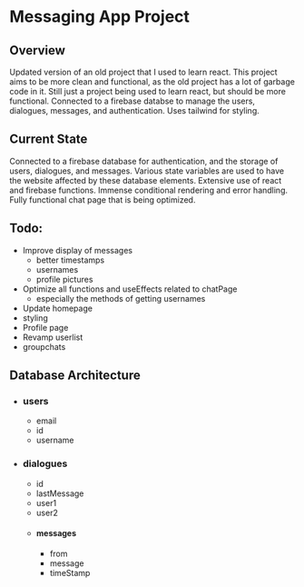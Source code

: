 # Messaging App Project

## Overview 
Updated version of an old project that I used to learn react. This project aims to be more clean and functional, as the old project has a lot of garbage code in it. Still just a project being used to learn react, but should be more functional. Connected to a firebase databse to manage the users, dialogues, messages, and authentication. Uses tailwind for styling. 

## Current State
Connected to a firebase database for authentication, and the storage of users, dialogues, and messages. Various state variables are used to have the website affected by these database elements. Extensive use of react and firebase functions. Immense conditional rendering and error handling. Fully functional chat page that is being optimized. 

## Todo:
  * Improve display of messages
    * better timestamps
    * usernames
    * profile pictures 
  * Optimize all functions and useEffects related to chatPage
    * especially the methods of getting usernames 
  * Update homepage
  * styling
  * Profile page
  * Revamp userlist
  * groupchats 

## Database Architecture 
  * ### users
    * email
    * id
    * username
  * ### dialogues
    * id
    * lastMessage
    * user1
    * user2
    * #### messages
      * from
      * message
      * timeStamp 